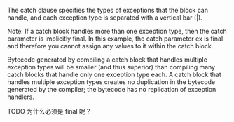 The catch clause specifies the types of exceptions that the block can handle, and each exception type is separated with a vertical bar (|).

Note: If a catch block handles more than one exception type, then the catch parameter is implicitly final. In this example, the catch parameter ex is final and therefore you cannot assign any values to it within the catch block.

Bytecode generated by compiling a catch block that handles multiple exception types will be smaller (and thus superior) than compiling many catch blocks that handle only one exception type each. A catch block that handles multiple exception types creates no duplication in the bytecode generated by the compiler; the bytecode has no replication of exception handlers.

TODO 为什么必须是 final 呢？